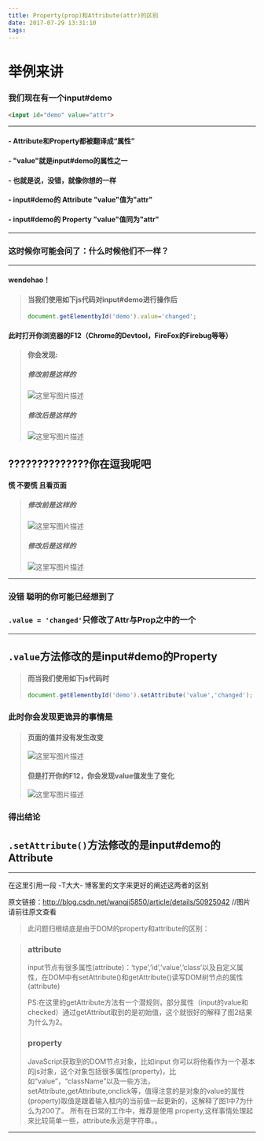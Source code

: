 ```yaml
---
title: Property(prop)和Attribute(attr)的区别
date: 2017-07-29 13:31:10
tags:
---
```

# 举例来讲
### 我们现在有一个input#demo
```html
<input id="demo" value="attr">
```
***
#### - Attribute和Property都被翻译成“属性”
#### - "value"就是input#demo的属性之一
#### - 也就是说，没错，就像你想的一样
#### - input#demo的 Attribute "value"值为"attr"
#### - input#demo的 Property "value"值同为"attr"
***

### 这时候你可能会问了：**什么时候他们不一样？**
***

<!-- more -->
#### **wendehao！**
> #### 当我们使用如下js代码对input#demo进行操作后
>```js
>document.getElementbyId('demo').value='changed';
>```
#### 此时打开你浏览器的F12（Chrome的Devtool，FireFox的Firebug等等）
>#### 你会发现:
>##### 修改前是这样的
>![这里写图片描述](https://img-blog.csdnimg.cn/img_convert/ba2166bd302da631d802b86d7fed8271.png)
>##### 修改后是这样的
>![这里写图片描述](https://img-blog.csdnimg.cn/img_convert/ba2166bd302da631d802b86d7fed8271.png)

## ??????????????你在逗我呢吧
#### 慌 不要慌 且看页面
>##### 修改前是这样的
>![这里写图片描述](https://img-blog.csdnimg.cn/img_convert/895b15a482e4505be7bd88820d54ba64.png)
>##### 修改后是这样的
>![这里写图片描述](https://img-blog.csdnimg.cn/img_convert/ded827f92ef89f4609d4c29dc60d9748.png)

***
### 没错 聪明的你可能已经想到了
###  **```.value = 'changed'```只修改了Attr与Prop之中的一个**
***
## ```.value```方法修改的是input#demo的Property
>#### 而当我们使用如下js代码时
>```js
>document.getElementbyId('demo').setAttribute('value','changed');
>```
### 此时你会发现更诡异的事情是
>#### 页面的值并没有发生改变
>![这里写图片描述](https://img-blog.csdnimg.cn/img_convert/895b15a482e4505be7bd88820d54ba64.png)
>#### 但是打开你的F12，你会发现value值发生了变化
>![这里写图片描述](https://img-blog.csdnimg.cn/img_convert/24be7dcca9b2cae9ebdb3be7cab210b5.png)

### 得出结论
## ```.setAttribute()```方法修改的是input#demo的Attribute
***
在这里引用一段 -T大大- 博客里的文字来更好的阐述这两者的区别

原文链接：http://blog.csdn.net/wangji5850/article/details/50925042 //图片请前往原文查看
>此问题归根结底是由于DOM的property和attribute的区别：

>### attribute
>
> input节点有很多属性(attribute)：‘type’,’id’,’value’,’class’以及自定义属性，在DOM中有setAttribute()和getAttribute()读写DOM树节点的属性(attribute)
>
> PS:在这里的getAttribute方法有一个潜规则，部分属性（input的value和checked）通过getAttribut取到的是初始值，这个就很好的解释了图2结果为什么为2。
>
> ### property
>
> JavaScript获取到的DOM节点对象，比如input
> 你可以将他看作为一个基本的js对象，这个对象包括很多属性(property)，比如“value”，“className”以及一些方法，setAttribute,getAttribute,onclick等，值得注意的是对象的value的属性(property)取值是跟着输入框内的当前值一起更新的，这解释了图1中7为什么为200了。
> 所有在日常的工作中，推荐是使用 property,这样事情处理起来比较简单一些，attribute永远是字符串。。

---
